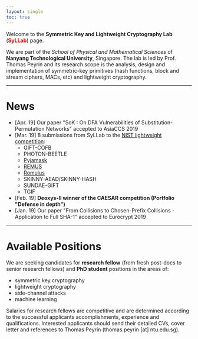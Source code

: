 ```yaml
---
layout: single
toc: true
---
```


Welcome to the **Symmetric Key and Lightweight Cryptography Lab** (<span style="color:red">**SyLLab**</span>) page.

We are part of the *School of Physical and Mathematical Sciences* of **Nanyang Technological University**, Singapore. The lab is led by Prof. Thomas Peyrin and its research scope is the analysis, design and implementation of symmetric-key primitives (hash functions, block and stream ciphers, MACs, etc) and lightweight cryptography. 

---

# News

- \[Apr. 19\] Our paper "SoK : On DFA Vulnerabilities of Substitution-Permutation Networks" accepted to AsiaCCS 2019
- \[Mar. 19\]  8 submissions from SyLLab to the [NIST lightweight competition](https://csrc.nist.gov/Projects/Lightweight-Cryptography):
  - GIFT-COFB
  - PHOTON-BEETLE
  - [Pyjamask](https://pyjamask-cipher.github.io/) 
  - [REMUS](https://remusae.github.io/remus/)
  - [Romulus](https://romulusae.github.io/romulus/)
  - SKINNY-AEAD/SKINNY-HASH
  - SUNDAE-GIFT
  - TGIF
- \[Feb. 19\] **Deoxys-II winner of the CAESAR competition (Portfolio "Defense in depth")**
- \[Jan. 19\] Our paper "From Collisions to Chosen-Prefix Collisions - Application to Full SHA-1" accepted to Eurocrypt 2019 

---

# Available Positions

We are seeking candidates for **research fellow** (from fresh post-docs to senior research fellows) and **PhD student** positions in the areas of:
- symmetric key cryptography
- lightweight cryptography
- side-channel attacks
- machine learning 

Salaries for research fellows are competitive and are determined according to the successful applicants accomplishments, experience and qualifications. Interested applicants should send their detailed CVs, cover letter and references to Thomas Peyrin (thomas.peyrin [at] ntu.edu.sg).
